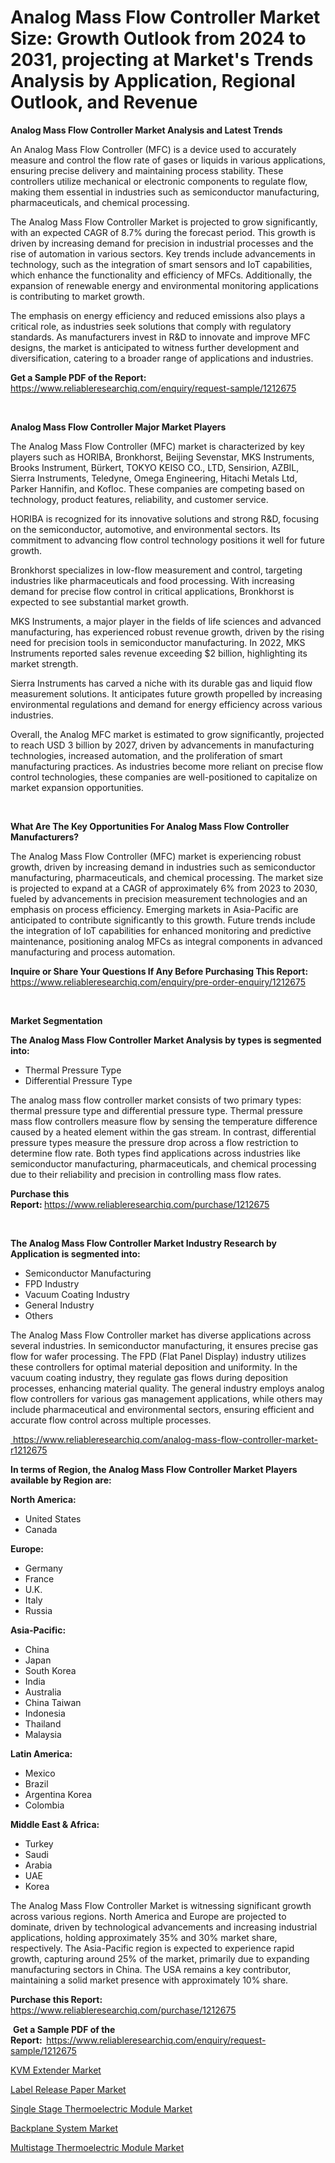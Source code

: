 <p><h1>Analog Mass Flow Controller Market Size: Growth Outlook from 2024 to 2031, projecting at Market's Trends Analysis by Application, Regional Outlook, and Revenue</h1></p><p><strong>Analog Mass Flow Controller Market Analysis and Latest Trends</strong></p>
<p><p>An Analog Mass Flow Controller (MFC) is a device used to accurately measure and control the flow rate of gases or liquids in various applications, ensuring precise delivery and maintaining process stability. These controllers utilize mechanical or electronic components to regulate flow, making them essential in industries such as semiconductor manufacturing, pharmaceuticals, and chemical processing.</p><p>The Analog Mass Flow Controller Market is projected to grow significantly, with an expected CAGR of 8.7% during the forecast period. This growth is driven by increasing demand for precision in industrial processes and the rise of automation in various sectors. Key trends include advancements in technology, such as the integration of smart sensors and IoT capabilities, which enhance the functionality and efficiency of MFCs. Additionally, the expansion of renewable energy and environmental monitoring applications is contributing to market growth.</p><p>The emphasis on energy efficiency and reduced emissions also plays a critical role, as industries seek solutions that comply with regulatory standards. As manufacturers invest in R&D to innovate and improve MFC designs, the market is anticipated to witness further development and diversification, catering to a broader range of applications and industries.</p></p>
<p><strong>Get a Sample PDF of the Report:&nbsp;</strong> <a href="https://www.reliableresearchiq.com/enquiry/request-sample/1212675?utm_campaign=1087&utm_medium=2&utm_source=Github&utm_content=ia&utm_term=06102024&utm_id=analog-mass-flow-controller">https://www.reliableresearchiq.com/enquiry/request-sample/1212675</a></p>
<p>&nbsp;</p>
<p><strong>Analog Mass Flow Controller Major Market Players</strong></p>
<p><p>The Analog Mass Flow Controller (MFC) market is characterized by key players such as HORIBA, Bronkhorst, Beijing Sevenstar, MKS Instruments, Brooks Instrument, Bürkert, TOKYO KEISO CO., LTD, Sensirion, AZBIL, Sierra Instruments, Teledyne, Omega Engineering, Hitachi Metals Ltd, Parker Hannifin, and Kofloc. These companies are competing based on technology, product features, reliability, and customer service. </p><p>HORIBA is recognized for its innovative solutions and strong R&D, focusing on the semiconductor, automotive, and environmental sectors. Its commitment to advancing flow control technology positions it well for future growth.</p><p>Bronkhorst specializes in low-flow measurement and control, targeting industries like pharmaceuticals and food processing. With increasing demand for precise flow control in critical applications, Bronkhorst is expected to see substantial market growth. </p><p>MKS Instruments, a major player in the fields of life sciences and advanced manufacturing, has experienced robust revenue growth, driven by the rising need for precision tools in semiconductor manufacturing. In 2022, MKS Instruments reported sales revenue exceeding $2 billion, highlighting its market strength.</p><p>Sierra Instruments has carved a niche with its durable gas and liquid flow measurement solutions. It anticipates future growth propelled by increasing environmental regulations and demand for energy efficiency across various industries.</p><p>Overall, the Analog MFC market is estimated to grow significantly, projected to reach USD 3 billion by 2027, driven by advancements in manufacturing technologies, increased automation, and the proliferation of smart manufacturing practices. As industries become more reliant on precise flow control technologies, these companies are well-positioned to capitalize on market expansion opportunities.</p></p>
<p>&nbsp;</p>
<p><strong>What Are The Key Opportunities For Analog Mass Flow Controller Manufacturers?</strong></p>
<p><p>The Analog Mass Flow Controller (MFC) market is experiencing robust growth, driven by increasing demand in industries such as semiconductor manufacturing, pharmaceuticals, and chemical processing. The market size is projected to expand at a CAGR of approximately 6% from 2023 to 2030, fueled by advancements in precision measurement technologies and an emphasis on process efficiency. Emerging markets in Asia-Pacific are anticipated to contribute significantly to this growth. Future trends include the integration of IoT capabilities for enhanced monitoring and predictive maintenance, positioning analog MFCs as integral components in advanced manufacturing and process automation.</p></p>
<p><strong>Inquire or Share Your Questions If Any Before Purchasing This Report:</strong> <a href="https://www.reliableresearchiq.com/enquiry/pre-order-enquiry/1212675?utm_campaign=1087&utm_medium=2&utm_source=Github&utm_content=ia&utm_term=06102024&utm_id=analog-mass-flow-controller">https://www.reliableresearchiq.com/enquiry/pre-order-enquiry/1212675</a></p>
<p>&nbsp;</p>
<p><strong>Market Segmentation</strong></p>
<p><strong>The Analog Mass Flow Controller Market Analysis by types is segmented into:</strong></p>
<p><ul><li>Thermal Pressure Type</li><li>Differential Pressure Type</li></ul></p>
<p><p>The analog mass flow controller market consists of two primary types: thermal pressure type and differential pressure type. Thermal pressure mass flow controllers measure flow by sensing the temperature difference caused by a heated element within the gas stream. In contrast, differential pressure types measure the pressure drop across a flow restriction to determine flow rate. Both types find applications across industries like semiconductor manufacturing, pharmaceuticals, and chemical processing due to their reliability and precision in controlling mass flow rates.</p></p>
<p><strong>Purchase this Report:&nbsp;</strong><a href="https://www.reliableresearchiq.com/purchase/1212675?utm_campaign=1087&utm_medium=2&utm_source=Github&utm_content=ia&utm_term=06102024&utm_id=analog-mass-flow-controller">https://www.reliableresearchiq.com/purchase/1212675</a></p>
<p>&nbsp;</p>
<p><strong>The Analog Mass Flow Controller Market Industry Research by Application is segmented into:</strong></p>
<p><ul><li>Semiconductor Manufacturing</li><li>FPD Industry</li><li>Vacuum Coating Industry</li><li>General Industry</li><li>Others</li></ul></p>
<p><p>The Analog Mass Flow Controller market has diverse applications across several industries. In semiconductor manufacturing, it ensures precise gas flow for wafer processing. The FPD (Flat Panel Display) industry utilizes these controllers for optimal material deposition and uniformity. In the vacuum coating industry, they regulate gas flows during deposition processes, enhancing material quality. The general industry employs analog flow controllers for various gas management applications, while others may include pharmaceutical and environmental sectors, ensuring efficient and accurate flow control across multiple processes.</p></p>
<p><a href="https://www.reliableresearchiq.com/analog-mass-flow-controller-market-r1212675?utm_campaign=1087&utm_medium=2&utm_source=Github&utm_content=ia&utm_term=06102024&utm_id=analog-mass-flow-controller">&nbsp;https://www.reliableresearchiq.com/analog-mass-flow-controller-market-r1212675</a></p>
<p><strong>In terms of Region, the Analog Mass Flow Controller Market Players available by Region are:</strong></p>
<p>
    <p> <strong> North America: </strong>
        <ul>
            <li>United States</li>
            <li>Canada</li>
        </ul>
        </p> 
    <p> <strong> Europe: </strong>
        <ul>
            <li>Germany</li>
            <li>France</li>
            <li>U.K.</li>
            <li>Italy</li>
            <li>Russia</li>
        </ul>
        </p> 
    <p> <strong> Asia-Pacific: </strong>
        <ul>
            <li>China</li>
            <li>Japan</li>
            <li>South Korea</li>
            <li>India</li>
            <li>Australia</li>
            <li>China Taiwan</li>
            <li>Indonesia</li>
            <li>Thailand</li>
            <li>Malaysia</li>
        </ul>
        </p> 
    <p> <strong> Latin America: </strong>
        <ul>
            <li>Mexico</li>
            <li>Brazil</li>
            <li>Argentina Korea</li>
            <li>Colombia</li>
        </ul>
        </p> 
    <p> <strong> Middle East & Africa: </strong>
        <ul>
            <li>Turkey</li>
            <li>Saudi</li>
            <li>Arabia</li>
            <li>UAE</li>
            <li>Korea</li>
        </ul>
    </p>
    </p>
<p><p>The Analog Mass Flow Controller Market is witnessing significant growth across various regions. North America and Europe are projected to dominate, driven by technological advancements and increasing industrial applications, holding approximately 35% and 30% market share, respectively. The Asia-Pacific region is expected to experience rapid growth, capturing around 25% of the market, primarily due to expanding manufacturing sectors in China. The USA remains a key contributor, maintaining a solid market presence with approximately 10% share.</p></p>
<p><strong>Purchase this Report: </strong><a href="https://www.reliableresearchiq.com/purchase/1212675?utm_campaign=1087&utm_medium=2&utm_source=Github&utm_content=ia&utm_term=06102024&utm_id=analog-mass-flow-controller">https://www.reliableresearchiq.com/purchase/1212675</a></p>
<p>&nbsp;<strong>Get a Sample PDF of the Report:&nbsp;&nbsp;</strong><a href="https://www.reliableresearchiq.com/enquiry/request-sample/1212675?utm_campaign=1087&utm_medium=2&utm_source=Github&utm_content=ia&utm_term=06102024&utm_id=analog-mass-flow-controller">https://www.reliableresearchiq.com/enquiry/request-sample/1212675</a></p>
<p><strong></strong></p>
<p><p><a href="https://www.linkedin.com/pulse/kvm-extender-market-navigating-challenges-unlocking-potential-bk4ue?utm_campaign=1087&utm_medium=2&utm_source=Github&utm_content=ia&utm_term=06102024&utm_id=analog-mass-flow-controller">KVM Extender Market</a></p><p><a href="https://github.com/abbiewimld/Market-Research-Report-List-1/blob/main/label-release-paper-market.md?utm_campaign=1087&utm_medium=2&utm_source=Github&utm_content=ia&utm_term=06102024&utm_id=analog-mass-flow-controller">Label Release Paper Market</a></p><p><a href="https://issuu.com/reportprime-2/docs/single-stage-thermoelectric-module-_5e98a8a87bbd51?utm_campaign=1087&utm_medium=2&utm_source=Github&utm_content=ia&utm_term=06102024&utm_id=analog-mass-flow-controller">Single Stage Thermoelectric Module Market</a></p><p><a href="https://www.linkedin.com/pulse/backplane-system-market-evolution-regional-adaptations-pkq7e?utm_campaign=1087&utm_medium=2&utm_source=Github&utm_content=ia&utm_term=06102024&utm_id=analog-mass-flow-controller">Backplane System Market</a></p><p><a href="https://issuu.com/reportprime-2/docs/multistage-thermoelectric-module-ma_dfc0beb6f286d9?utm_campaign=1087&utm_medium=2&utm_source=Github&utm_content=ia&utm_term=06102024&utm_id=analog-mass-flow-controller">Multistage Thermoelectric Module Market</a></p></p>